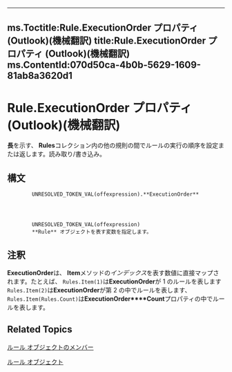 

---
ms.Toctitle:Rule.ExecutionOrder プロパティ (Outlook)(機械翻訳)
title:Rule.ExecutionOrder プロパティ (Outlook)(機械翻訳)
ms.ContentId:070d50ca-4b0b-5629-1609-81ab8a3620d1
---
# Rule.ExecutionOrder プロパティ (Outlook)(機械翻訳)




**長**を示す、 **Rules**コレクション内の他の規則の間でルールの実行の順序を設定または返します。読み取り/書き込み。

## 構文

            UNRESOLVED_TOKEN_VAL(offexpression).**ExecutionOrder**




            UNRESOLVED_TOKEN_VAL(offexpression)
            **Rule** オブジェクトを表す変数を指定します。



## 注釈
**ExecutionOrder**は、 **Item**メソッドの*インデックス*を表す数値に直接マップされます。たとえば、 `Rules.Item(1)`は**ExecutionOrder**が 1 のルールを表します`Rules.Item(2)`は**ExecutionOrder**が第 2 の中でルールを表します、 `Rules.Item(Rules.Count)`は**ExecutionOrder****Count**プロパティの中でルールを表します。



## Related Topics

[ルール オブジェクトのメンバー](29a5f487-dbcc-7312-c8ba-a05199ce8513.md)

[ルール オブジェクト](ea2ddbcc-fd65-a636-c6da-79950033f385.md)




